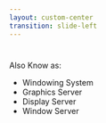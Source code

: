 ```yaml
---
layout: custom-center
transition: slide-left
---
```


# <what-is-window-system />

<v-click>
  Also Know as:
</v-click>

<v-clicks>

- Windowing System
- Graphics Server
- Display Server
- Window Server

</v-clicks>
